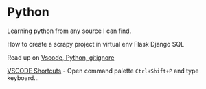 # Python

Learning python from any source I can find.

How to create a scrapy project in virtual env
Flask
Django
SQL

Read up on [Vscode, Python, gitignore](https://github.com/abhinav4848/Programming-Notes/blob/master/topics/venv.md)

[VSCODE Shortcuts](https://code.visualstudio.com/shortcuts/keyboard-shortcuts-windows.pdf) - Open command palette `Ctrl+Shift+P` and type keyboard...
